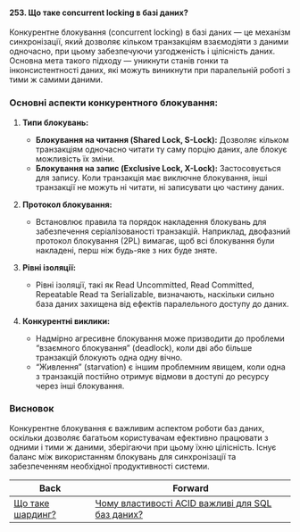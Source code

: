 #### 253. Що таке concurrent locking в базі даних?

Конкурентне блокування (concurrent locking) в базі даних — це механізм синхронізації, який дозволяє кільком транзакціям взаємодіяти з даними одночасно, при цьому забезпечуючи узгодженість і цілісність даних. Основна мета такого підходу — уникнути станів гонки та інконсистентності даних, які можуть виникнути при паралельній роботі з тими ж самими даними.

### Основні аспекти конкурентного блокування:

1. **Типи блокувань:**
   - **Блокування на читання (Shared Lock, S-Lock):** Дозволяє кільком транзакціям одночасно читати ту саму порцію даних, але блокує можливість їх зміни.
   - **Блокування на запис (Exclusive Lock, X-Lock):** Застосовується для запису. Коли транзакція має виключне блокування, інші транзакції не можуть ні читати, ні записувати цю частину даних.

2. **Протокол блокування:**
   - Встановлює правила та порядок накладення блокувань для забезпечення серіалізованості транзакцій. Наприклад, двофазний протокол блокування (2PL) вимагає, щоб всі блокування були накладені, перш ніж будь-яке з них буде зняте.

3. **Рівні ізоляції:**
   - Рівні ізоляції, такі як Read Uncommitted, Read Committed, Repeatable Read та Serializable, визначають, наскільки сильно база даних захищена від ефектів паралельного доступу до даних.

4. **Конкурентні виклики:**
   - Надмірно агресивне блокування може призводити до проблеми “взаємного блокування” (deadlock), коли дві або більше транзакцій блокують одна одну вічно.
   - “Живлення” (starvation) є іншим проблемним явищем, коли одна з транзакцій постійно отримує відмови в доступі до ресурсу через інші блокування.

### Висновок

Конкурентне блокування є важливим аспектом роботи баз даних, оскільки дозволяє багатьом користувачам ефективно працювати з одними і тими ж даними, зберігаючи при цьому їхню цілісність. Існує баланс між використанням блокувань для синхронізації та забезпеченням необхідної продуктивності системи.

| Back | Forward |
|---|---|
| [Що таке шардинг?](/ua/senior/database/what-is-sharding.md)  | [Чому властивості ACID важливі для SQL баз даних?](/ua/senior/database/why-are-acid-properties-important-for-sql-databases.md) |